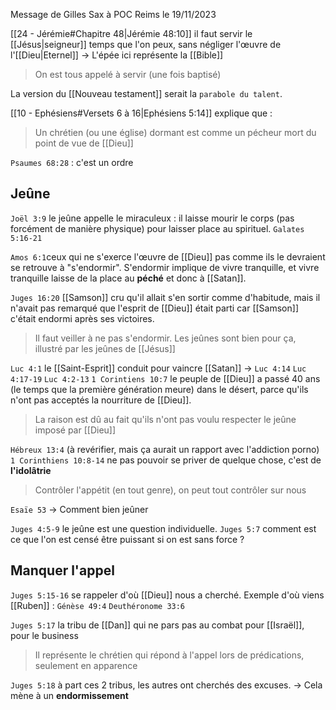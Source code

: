 Message de Gilles Sax à POC Reims le 19/11/2023

[[24 - Jérémie#Chapitre 48|Jérémie 48:10]] il faut servir le [[Jésus|seigneur]] temps que l'on peux, sans négliger l'œuvre de l'[[Dieu|Eternel]]
-> L'épée ici représente la [[Bible]]
> On est tous appelé à servir (une fois baptisé)

La version du [[Nouveau testament]] serait la `parabole du talent`.

[[10 - Ephésiens#Versets 6 à 16|Ephésiens 5:14]] explique que :
> Un chrétien (ou une église) dormant est comme un pécheur mort du point de vue de [[Dieu]]

`Psaumes 68:28` : c'est un ordre
## Jeûne
`Joël 3:9` le jeûne appelle le miraculeux : il laisse mourir le corps (pas forcément de manière physique) pour laisser place au spirituel.
`Galates 5:16-21`

`Amos 6:1`ceux qui ne s'exerce l'œuvre de [[Dieu]] pas comme ils le devraient se retrouve à "s'endormir".
S'endormir implique de vivre tranquille, et vivre tranquille laisse de la place au **péché** et donc à [[Satan]].

`Juges 16:20` [[Samson]] cru qu'il allait s'en sortir comme d'habitude, mais il n'avait pas remarqué que l'esprit de [[Dieu]] était parti car [[Samson]] c'était endormi après ses victoires.
> Il faut veiller à ne pas s'endormir. Les jeûnes sont bien pour ça, illustré par les jeûnes de [[Jésus]]

`Luc 4:1` le [[Saint-Esprit]] conduit pour vaincre [[Satan]] -> `Luc 4:14`
`Luc 4:17-19` `Luc 4:2-13`
`1 Corintiens 10:7` le peuple de [[Dieu]] a passé 40 ans (le temps que la première génération meure) dans le désert, parce qu'ils n'ont pas acceptés la nourriture de [[Dieu]].
> La raison est dû au fait qu'ils n'ont pas voulu respecter le jeûne imposé par [[Dieu]]

`Hébreux 13:4` (à revérifier, mais ça aurait un rapport avec l'addiction porno)
`1 Corinthiens 10:8-14` ne pas pouvoir se priver de quelque chose, c'est de **l'idolâtrie**
> Contrôler l'appétit (en tout genre), on peut tout contrôler sur nous

`Esaïe 53` -> Comment bien jeûner

`Juges 4:5-9` le jeûne est une question individuelle.
`Juges 5:7` comment est ce que l'on est censé être puissant si on est sans force ?
## Manquer l'appel
`Juges 5:15-16` se rappeler d'où [[Dieu]] nous a cherché. Exemple d'où viens [[Ruben]] : `Génèse 49:4` `Deuthéronome 33:6`

`Juges 5:17` la tribu de [[Dan]] qui ne pars pas au combat pour [[Israël]], pour le business
> Il représente le chrétien qui répond à l'appel lors de prédications, seulement en apparence

`Juges 5:18` à part ces 2 tribus, les autres ont cherchés des excuses.
-> Cela mène à un **endormissement**
